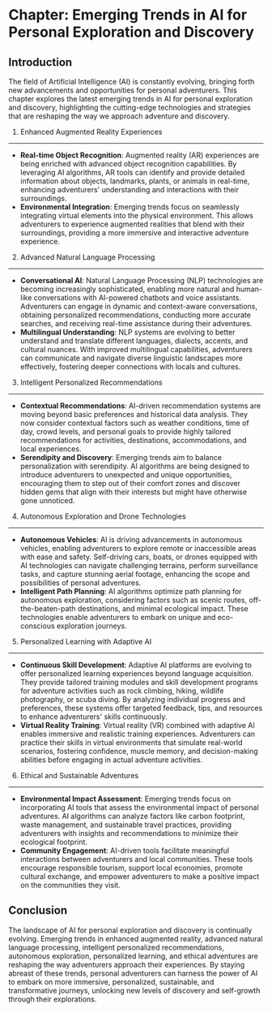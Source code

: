 Chapter: Emerging Trends in AI for Personal Exploration and Discovery
=====================================================================

Introduction
------------

The field of Artificial Intelligence (AI) is constantly evolving, bringing forth new advancements and opportunities for personal adventurers. This chapter explores the latest emerging trends in AI for personal exploration and discovery, highlighting the cutting-edge technologies and strategies that are reshaping the way we approach adventure and discovery.

1. Enhanced Augmented Reality Experiences
-----------------------------------------

* **Real-time Object Recognition**: Augmented reality (AR) experiences are being enriched with advanced object recognition capabilities. By leveraging AI algorithms, AR tools can identify and provide detailed information about objects, landmarks, plants, or animals in real-time, enhancing adventurers' understanding and interactions with their surroundings.
* **Environmental Integration**: Emerging trends focus on seamlessly integrating virtual elements into the physical environment. This allows adventurers to experience augmented realities that blend with their surroundings, providing a more immersive and interactive adventure experience.

2. Advanced Natural Language Processing
---------------------------------------

* **Conversational AI**: Natural Language Processing (NLP) technologies are becoming increasingly sophisticated, enabling more natural and human-like conversations with AI-powered chatbots and voice assistants. Adventurers can engage in dynamic and context-aware conversations, obtaining personalized recommendations, conducting more accurate searches, and receiving real-time assistance during their adventures.
* **Multilingual Understanding**: NLP systems are evolving to better understand and translate different languages, dialects, accents, and cultural nuances. With improved multilingual capabilities, adventurers can communicate and navigate diverse linguistic landscapes more effectively, fostering deeper connections with locals and cultures.

3. Intelligent Personalized Recommendations
-------------------------------------------

* **Contextual Recommendations**: AI-driven recommendation systems are moving beyond basic preferences and historical data analysis. They now consider contextual factors such as weather conditions, time of day, crowd levels, and personal goals to provide highly tailored recommendations for activities, destinations, accommodations, and local experiences.
* **Serendipity and Discovery**: Emerging trends aim to balance personalization with serendipity. AI algorithms are being designed to introduce adventurers to unexpected and unique opportunities, encouraging them to step out of their comfort zones and discover hidden gems that align with their interests but might have otherwise gone unnoticed.

4. Autonomous Exploration and Drone Technologies
------------------------------------------------

* **Autonomous Vehicles**: AI is driving advancements in autonomous vehicles, enabling adventurers to explore remote or inaccessible areas with ease and safety. Self-driving cars, boats, or drones equipped with AI technologies can navigate challenging terrains, perform surveillance tasks, and capture stunning aerial footage, enhancing the scope and possibilities of personal adventures.
* **Intelligent Path Planning**: AI algorithms optimize path planning for autonomous exploration, considering factors such as scenic routes, off-the-beaten-path destinations, and minimal ecological impact. These technologies enable adventurers to embark on unique and eco-conscious exploration journeys.

5. Personalized Learning with Adaptive AI
-----------------------------------------

* **Continuous Skill Development**: Adaptive AI platforms are evolving to offer personalized learning experiences beyond language acquisition. They provide tailored training modules and skill development programs for adventure activities such as rock climbing, hiking, wildlife photography, or scuba diving. By analyzing individual progress and preferences, these systems offer targeted feedback, tips, and resources to enhance adventurers' skills continuously.
* **Virtual Reality Training**: Virtual reality (VR) combined with adaptive AI enables immersive and realistic training experiences. Adventurers can practice their skills in virtual environments that simulate real-world scenarios, fostering confidence, muscle memory, and decision-making abilities before engaging in actual adventure activities.

6. Ethical and Sustainable Adventures
-------------------------------------

* **Environmental Impact Assessment**: Emerging trends focus on incorporating AI tools that assess the environmental impact of personal adventures. AI algorithms can analyze factors like carbon footprint, waste management, and sustainable travel practices, providing adventurers with insights and recommendations to minimize their ecological footprint.
* **Community Engagement**: AI-driven tools facilitate meaningful interactions between adventurers and local communities. These tools encourage responsible tourism, support local economies, promote cultural exchange, and empower adventurers to make a positive impact on the communities they visit.

Conclusion
----------

The landscape of AI for personal exploration and discovery is continually evolving. Emerging trends in enhanced augmented reality, advanced natural language processing, intelligent personalized recommendations, autonomous exploration, personalized learning, and ethical adventures are reshaping the way adventurers approach their experiences. By staying abreast of these trends, personal adventurers can harness the power of AI to embark on more immersive, personalized, sustainable, and transformative journeys, unlocking new levels of discovery and self-growth through their explorations.
